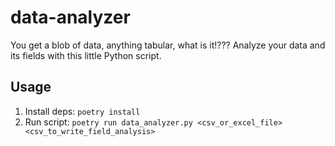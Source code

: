 # data-analyzer
You get a blob of data, anything tabular, what is it!??? Analyze your data and its fields with this little Python script.

## Usage
1. Install deps: `poetry install`
2. Run script: `poetry run data_analyzer.py <csv_or_excel_file> <csv_to_write_field_analysis>`
